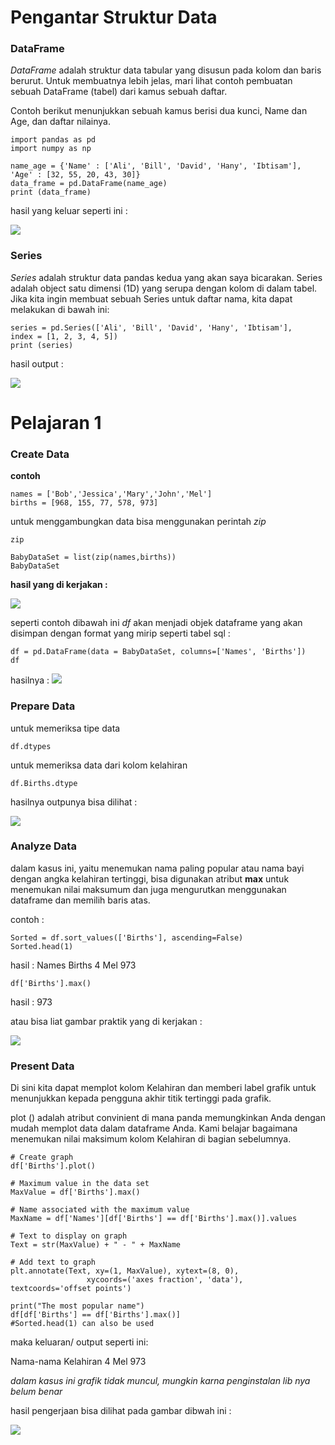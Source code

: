 # Pengantar Struktur Data
### DataFrame
*DataFrame* adalah struktur data tabular yang disusun pada kolom dan baris berurut. Untuk membuatnya lebih jelas, mari lihat contoh pembuatan sebuah DataFrame (tabel) dari kamus sebuah daftar. 

Contoh berikut menunjukkan sebuah kamus berisi dua kunci, Name dan Age, dan daftar nilainya.

    import pandas as pd
    import numpy as np
 
    name_age = {'Name' : ['Ali', 'Bill', 'David', 'Hany', 'Ibtisam'],
    'Age' : [32, 55, 20, 43, 30]}
    data_frame = pd.DataFrame(name_age)
    print (data_frame)

hasil yang keluar seperti ini :

<img src="https://github.com/lourenson10107/bigdata/blob/master/Minggu-07/img/coba1.png">


### Series
*Series* adalah struktur data pandas kedua yang akan saya bicarakan. Series adalah object satu dimensi (1D) yang serupa dengan kolom di dalam tabel. Jika kita ingin membuat sebuah Series untuk daftar nama, kita dapat melakukan di bawah ini:

    series = pd.Series(['Ali', 'Bill', 'David', 'Hany', 'Ibtisam'],
    index = [1, 2, 3, 4, 5])
    print (series)
    
hasil output :

<img src="https://github.com/lourenson10107/img/blob/master/Hirarki.png">


# Pelajaran 1

### Create Data
**contoh**

    names = ['Bob','Jessica','Mary','John','Mel']
    births = [968, 155, 77, 578, 973]
untuk menggambungkan data bisa menggunakan perintah *zip*

    zip
    
    BabyDataSet = list(zip(names,births))
    BabyDataSet

**hasil yang di kerjakan :**

<img src="https://github.com/lourenson10107/img/blob/master/Hirarki.png">


seperti contoh dibawah ini *df* akan menjadi objek dataframe yang akan disimpan dengan format yang mirip seperti tabel sql
:

    df = pd.DataFrame(data = BabyDataSet, columns=['Names', 'Births'])
    df
    
hasilnya : 
<img src="https://github.com/lourenson10107/img/blob/master/Hirarki.png">

### Prepare Data
untuk memeriksa tipe data 

    df.dtypes

untuk memeriksa data dari kolom kelahiran

    df.Births.dtype

hasilnya outpunya bisa dilihat :

<img src="https://github.com/lourenson10107/img/blob/master/Hirarki.png">

### Analyze Data

dalam kasus ini, yaitu menemukan nama paling popular atau nama bayi dengan angka
kelahiran tertinggi, bisa digunakan atribut **max** untuk menemukan nilai maksumum dan
juga mengurutkan menggunakan dataframe dan memilih baris atas.

contoh :

    Sorted = df.sort_values(['Births'], ascending=False)
    Sorted.head(1)

hasil :
Names	Births
4	Mel	973

    df['Births'].max()
hasil :
973

atau bisa liat gambar praktik yang di kerjakan :

<img src="https://github.com/lourenson10107/img/blob/master/Hirarki.png">


### Present Data

Di sini kita dapat memplot kolom Kelahiran dan memberi label grafik untuk 
menunjukkan kepada pengguna akhir titik tertinggi pada grafik.

plot () adalah atribut convinient di mana panda memungkinkan Anda dengan 
mudah memplot data dalam dataframe Anda. Kami belajar bagaimana menemukan 
nilai maksimum kolom Kelahiran di bagian sebelumnya. 

    # Create graph
    df['Births'].plot()

    # Maximum value in the data set
    MaxValue = df['Births'].max()

    # Name associated with the maximum value
    MaxName = df['Names'][df['Births'] == df['Births'].max()].values

    # Text to display on graph
    Text = str(MaxValue) + " - " + MaxName

    # Add text to graph
    plt.annotate(Text, xy=(1, MaxValue), xytext=(8, 0), 
                     xycoords=('axes fraction', 'data'), textcoords='offset points')

    print("The most popular name")
    df[df['Births'] == df['Births'].max()]
    #Sorted.head(1) can also be used


maka keluaran/ output seperti ini:

Nama-nama	Kelahiran
4	Mel	973

*dalam kasus ini grafik tidak muncul, mungkin karna penginstalan lib nya belum benar*

hasil pengerjaan bisa dilihat pada gambar dibwah ini :

<img src="https://github.com/lourenson10107/img/blob/master/Hirarki.png">
